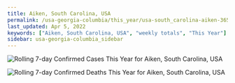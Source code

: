 ```yaml
---
title: Aiken, South Carolina, USA
permalink: /usa-georgia-columbia/this_year/usa-south_carolina-aiken-365_days.html
last_updated: Apr 5, 2022
keywords: ["Aiken, South Carolina, USA", "weekly totals", "This Year"]
sidebar: usa-georgia-columbia_sidebar
---
```


![Rolling 7-day Confirmed Cases This Year for Aiken, South Carolina, USA](/covid_tracker/images/graphs/usa-south_carolina-aiken-rolling_7_days_confirmed-365_days_graph.png)

![Rolling 7-day Confirmed Deaths This Year for Aiken, South Carolina, USA](/covid_tracker/images/graphs/usa-south_carolina-aiken-rolling_7_days_deaths-365_days_graph.png)
